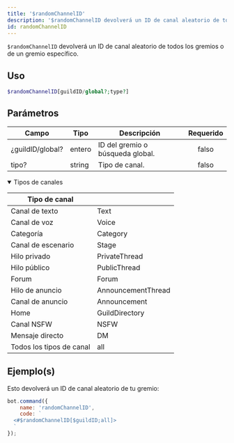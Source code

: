 ```yaml
---
title: '$randomChannelID'
description: '$randomChannelID devolverá un ID de canal aleatorio de todos los gremios o de un gremio específico.'
id: randomChannelID
---
```


`$randomChannelID` devolverá un ID de canal aleatorio de todos los gremios o de un gremio específico.

## Uso

```php
$randomChannelID[guildID/global?;type?]
```

## Parámetros

| Campo            | Tipo   | Descripción                      | Requerido |
| ---------------- | ------ | -------------------------------- |:---------:|
| ¿guildID/global? | entero | ID del gremio o búsqueda global. |   falso   |
| tipo?            | string | Tipo de canal.                   |   falso   |

<details open>
  <summary>Tipos de canales</summary>

| Tipo de canal            |                    |
| ------------------------ | ------------------ |
| Canal de texto           | Text               |
| Canal de voz             | Voice              |
| Categoría                | Category           |
| Canal de escenario       | Stage              |
| Hilo privado             | PrivateThread      |
| Hilo público             | PublicThread       |
| Forum                    | Forum              |
| Hilo de anuncio          | AnnouncementThread |
| Canal de anuncio         | Announcement       |
| Home                     | GuildDirectory     |
| Canal NSFW               | NSFW               |
| Mensaje directo          | DM                 |
| Todos los tipos de canal | all                |

</details>

## Ejemplo(s)

Esto devolverá un ID de canal aleatorio de tu gremio:

```javascript
bot.command({
    name: 'randomChannelID',
    code: `
  <#$randomChannelID[$guildID;all]>
  `
});
```
